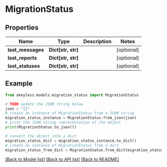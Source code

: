 # MigrationStatus


## Properties

Name | Type | Description | Notes
------------ | ------------- | ------------- | -------------
**last_messages** | **Dict[str, str]** |  | [optional] 
**last_reports** | **Dict[str, str]** |  | [optional] 
**last_statuses** | **Dict[str, str]** |  | [optional] 

## Example

```python
from akeyless.models.migration_status import MigrationStatus

# TODO update the JSON string below
json = "{}"
# create an instance of MigrationStatus from a JSON string
migration_status_instance = MigrationStatus.from_json(json)
# print the JSON string representation of the object
print(MigrationStatus.to_json())

# convert the object into a dict
migration_status_dict = migration_status_instance.to_dict()
# create an instance of MigrationStatus from a dict
migration_status_from_dict = MigrationStatus.from_dict(migration_status_dict)
```
[[Back to Model list]](../README.md#documentation-for-models) [[Back to API list]](../README.md#documentation-for-api-endpoints) [[Back to README]](../README.md)


